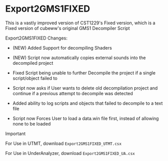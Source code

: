 # Export2GMS1FIXED

This is a vastly improved version of CST1229's Fixed version, which is a Fixed version of cubeww's original GMS1 Decompiler Script

Export2GMS1FIXED Changes:
- (NEW) Added Support for decompiling Shaders
- (NEW) Script now automatically copies external sounds into the decompiled project

- Fixed Script being unable to further Decompile the project if a single script/object failed to
- Script now asks if User wants to delete old decompilation project and continue if a previous attempt to decompile was detected
- Added ability to log scripts and objects that failed to decompile to a text file
- Script now Forces User to load a data.win file first, instead of allowing none to be loaded
		  
> [!IMPORTANT]
> For Use in UTMT, download ```Export2GMS1FIXED_UTMT.csx```
>
> For Use in UnderAnalyzer, download ```Export2GMS1FIXED_UA.csx```
